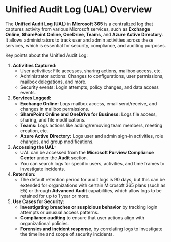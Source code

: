 # Unified Audit Log (UAL) Overview

The **Unified Audit Log (UAL)** in **Microsoft 365** is a centralized log that captures activity from various Microsoft services, such as **Exchange Online, SharePoint Online, OneDrive, Teams**, and **Azure Active Directory**. It allows administrators to track user and admin activities across these services, which is essential for security, compliance, and auditing purposes.

Key points about the Unified Audit Log:

1. **Activities Captured:**
   * User activities: File accesses, sharing actions, mailbox access, etc.
   * Administrator actions: Changes to configurations, user permissions, mailbox delegations, and more.
   * Security events: Login attempts, policy changes, and data access events.
2. **Services Logged:**
   * **Exchange Online:** Logs mailbox access, email send/receive, and changes in mailbox permissions.
   * **SharePoint Online and OneDrive for Business:** Logs file access, sharing, and file modifications.
   * **Teams:** Logs actions like adding/removing team members, meeting creation, etc.
   * **Azure Active Directory:** Logs user and admin sign-in activities, role changes, and group modifications.
3. **Accessing the UAL:**
   * UAL can be accessed from the **Microsoft Purview Compliance Center** under the **Audit** section.
   * You can search logs for specific users, activities, and time frames to investigate incidents.
4. **Retention:**
   * The default retention period for audit logs is 90 days, but this can be extended for organizations with certain Microsoft 365 plans (such as E5) or through **Advanced Audit** capabilities, which allow logs to be retained for up to 1 year or more.
5. **Use Cases for Security:**
   * **Investigating breaches or suspicious behavior** by tracking login attempts or unusual access patterns.
   * **Compliance auditing** to ensure that user actions align with organizational policies.
   * **Forensics and incident response**, by correlating logs to investigate the timeline and scope of security incidents.
